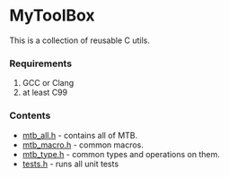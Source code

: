 # MyToolBox

This is a collection of reusable C utils.


### Requirements

1. GCC or Clang
2. at least C99


### Contents

- [mtb_all.h](./mtb_all.h) - contains all of MTB.
- [mtb_macro.h](./mtb_macro.h) - common macros.
- [mtb_type.h](./mtb_type.h) - common types and operations on them.
- [tests.h](./tests.c) - runs all unit tests
